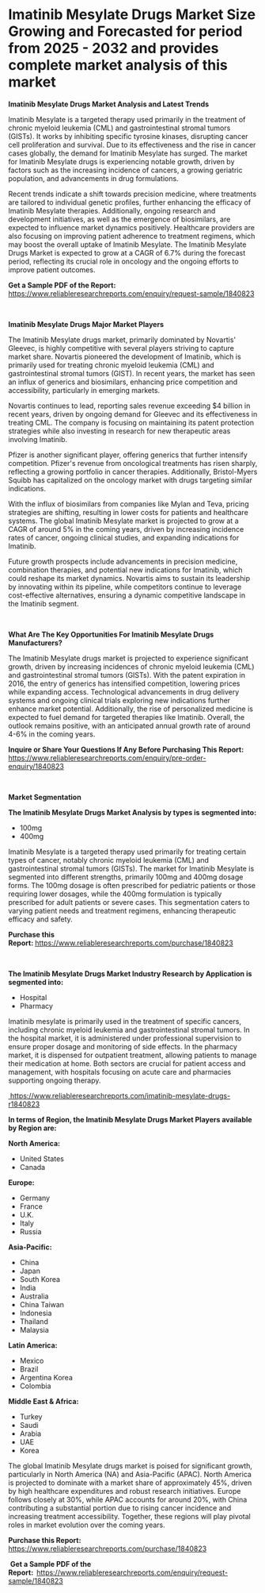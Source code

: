 <p><h1>Imatinib Mesylate Drugs Market Size Growing and Forecasted for period from 2025 - 2032 and provides complete market analysis of this market</h1></p><p><strong>Imatinib Mesylate Drugs Market Analysis and Latest Trends</strong></p>
<p><p>Imatinib Mesylate is a targeted therapy used primarily in the treatment of chronic myeloid leukemia (CML) and gastrointestinal stromal tumors (GISTs). It works by inhibiting specific tyrosine kinases, disrupting cancer cell proliferation and survival. Due to its effectiveness and the rise in cancer cases globally, the demand for Imatinib Mesylate has surged. The market for Imatinib Mesylate drugs is experiencing notable growth, driven by factors such as the increasing incidence of cancers, a growing geriatric population, and advancements in drug formulations.</p><p>Recent trends indicate a shift towards precision medicine, where treatments are tailored to individual genetic profiles, further enhancing the efficacy of Imatinib Mesylate therapies. Additionally, ongoing research and development initiatives, as well as the emergence of biosimilars, are expected to influence market dynamics positively. Healthcare providers are also focusing on improving patient adherence to treatment regimens, which may boost the overall uptake of Imatinib Mesylate. The Imatinib Mesylate Drugs Market is expected to grow at a CAGR of 6.7% during the forecast period, reflecting its crucial role in oncology and the ongoing efforts to improve patient outcomes.</p></p>
<p><strong>Get a Sample PDF of the Report:&nbsp;</strong> <a href="https://www.reliableresearchreports.com/enquiry/request-sample/1840823?utm_campaign=116&utm_medium=2&utm_source=Github&utm_content=ia&utm_term=19042025&utm_id=imatinib-mesylate-drugs">https://www.reliableresearchreports.com/enquiry/request-sample/1840823</a></p>
<p>&nbsp;</p>
<p><strong>Imatinib Mesylate Drugs Major Market Players</strong></p>
<p><p>The Imatinib Mesylate drugs market, primarily dominated by Novartis' Gleevec, is highly competitive with several players striving to capture market share. Novartis pioneered the development of Imatinib, which is primarily used for treating chronic myeloid leukemia (CML) and gastrointestinal stromal tumors (GIST). In recent years, the market has seen an influx of generics and biosimilars, enhancing price competition and accessibility, particularly in emerging markets.</p><p>Novartis continues to lead, reporting sales revenue exceeding $4 billion in recent years, driven by ongoing demand for Gleevec and its effectiveness in treating CML. The company is focusing on maintaining its patent protection strategies while also investing in research for new therapeutic areas involving Imatinib.</p><p>Pfizer is another significant player, offering generics that further intensify competition. Pfizer's revenue from oncological treatments has risen sharply, reflecting a growing portfolio in cancer therapies. Additionally, Bristol-Myers Squibb has capitalized on the oncology market with drugs targeting similar indications.</p><p>With the influx of biosimilars from companies like Mylan and Teva, pricing strategies are shifting, resulting in lower costs for patients and healthcare systems. The global Imatinib Mesylate market is projected to grow at a CAGR of around 5% in the coming years, driven by increasing incidence rates of cancer, ongoing clinical studies, and expanding indications for Imatinib.</p><p>Future growth prospects include advancements in precision medicine, combination therapies, and potential new indications for Imatinib, which could reshape its market dynamics. Novartis aims to sustain its leadership by innovating within its pipeline, while competitors continue to leverage cost-effective alternatives, ensuring a dynamic competitive landscape in the Imatinib segment.</p></p>
<p>&nbsp;</p>
<p><strong>What Are The Key Opportunities For Imatinib Mesylate Drugs Manufacturers?</strong></p>
<p><p>The Imatinib Mesylate drugs market is projected to experience significant growth, driven by increasing incidences of chronic myeloid leukemia (CML) and gastrointestinal stromal tumors (GISTs). With the patent expiration in 2016, the entry of generics has intensified competition, lowering prices while expanding access. Technological advancements in drug delivery systems and ongoing clinical trials exploring new indications further enhance market potential. Additionally, the rise of personalized medicine is expected to fuel demand for targeted therapies like Imatinib. Overall, the outlook remains positive, with an anticipated annual growth rate of around 4-6% in the coming years.</p></p>
<p><strong>Inquire or Share Your Questions If Any Before Purchasing This Report:</strong> <a href="https://www.reliableresearchreports.com/enquiry/pre-order-enquiry/1840823?utm_campaign=116&utm_medium=2&utm_source=Github&utm_content=ia&utm_term=19042025&utm_id=imatinib-mesylate-drugs">https://www.reliableresearchreports.com/enquiry/pre-order-enquiry/1840823</a></p>
<p>&nbsp;</p>
<p><strong>Market Segmentation</strong></p>
<p><strong>The Imatinib Mesylate Drugs Market Analysis by types is segmented into:</strong></p>
<p><ul><li>100mg</li><li>400mg</li></ul></p>
<p><p>Imatinib Mesylate is a targeted therapy used primarily for treating certain types of cancer, notably chronic myeloid leukemia (CML) and gastrointestinal stromal tumors (GISTs). The market for Imatinib Mesylate is segmented into different strengths, primarily 100mg and 400mg dosage forms. The 100mg dosage is often prescribed for pediatric patients or those requiring lower dosages, while the 400mg formulation is typically prescribed for adult patients or severe cases. This segmentation caters to varying patient needs and treatment regimens, enhancing therapeutic efficacy and safety.</p></p>
<p><strong>Purchase this Report:&nbsp;</strong><a href="https://www.reliableresearchreports.com/purchase/1840823?utm_campaign=116&utm_medium=2&utm_source=Github&utm_content=ia&utm_term=19042025&utm_id=imatinib-mesylate-drugs">https://www.reliableresearchreports.com/purchase/1840823</a></p>
<p>&nbsp;</p>
<p><strong>The Imatinib Mesylate Drugs Market Industry Research by Application is segmented into:</strong></p>
<p><ul><li>Hospital</li><li>Pharmacy</li></ul></p>
<p><p>Imatinib mesylate is primarily used in the treatment of specific cancers, including chronic myeloid leukemia and gastrointestinal stromal tumors. In the hospital market, it is administered under professional supervision to ensure proper dosage and monitoring of side effects. In the pharmacy market, it is dispensed for outpatient treatment, allowing patients to manage their medication at home. Both sectors are crucial for patient access and management, with hospitals focusing on acute care and pharmacies supporting ongoing therapy.</p></p>
<p><a href="https://www.reliableresearchreports.com/imatinib-mesylate-drugs-r1840823?utm_campaign=116&utm_medium=2&utm_source=Github&utm_content=ia&utm_term=19042025&utm_id=imatinib-mesylate-drugs">&nbsp;https://www.reliableresearchreports.com/imatinib-mesylate-drugs-r1840823</a></p>
<p><strong>In terms of Region, the Imatinib Mesylate Drugs Market Players available by Region are:</strong></p>
<p>
    <p> <strong> North America: </strong>
        <ul>
            <li>United States</li>
            <li>Canada</li>
        </ul>
        </p> 
    <p> <strong> Europe: </strong>
        <ul>
            <li>Germany</li>
            <li>France</li>
            <li>U.K.</li>
            <li>Italy</li>
            <li>Russia</li>
        </ul>
        </p> 
    <p> <strong> Asia-Pacific: </strong>
        <ul>
            <li>China</li>
            <li>Japan</li>
            <li>South Korea</li>
            <li>India</li>
            <li>Australia</li>
            <li>China Taiwan</li>
            <li>Indonesia</li>
            <li>Thailand</li>
            <li>Malaysia</li>
        </ul>
        </p> 
    <p> <strong> Latin America: </strong>
        <ul>
            <li>Mexico</li>
            <li>Brazil</li>
            <li>Argentina Korea</li>
            <li>Colombia</li>
        </ul>
        </p> 
    <p> <strong> Middle East & Africa: </strong>
        <ul>
            <li>Turkey</li>
            <li>Saudi</li>
            <li>Arabia</li>
            <li>UAE</li>
            <li>Korea</li>
        </ul>
    </p>
    </p>
<p><p>The global Imatinib Mesylate drugs market is poised for significant growth, particularly in North America (NA) and Asia-Pacific (APAC). North America is projected to dominate with a market share of approximately 45%, driven by high healthcare expenditures and robust research initiatives. Europe follows closely at 30%, while APAC accounts for around 20%, with China contributing a substantial portion due to rising cancer incidence and increasing treatment accessibility. Together, these regions will play pivotal roles in market evolution over the coming years.</p></p>
<p><strong>Purchase this Report: </strong><a href="https://www.reliableresearchreports.com/purchase/1840823?utm_campaign=116&utm_medium=2&utm_source=Github&utm_content=ia&utm_term=19042025&utm_id=imatinib-mesylate-drugs">https://www.reliableresearchreports.com/purchase/1840823</a></p>
<p>&nbsp;<strong>Get a Sample PDF of the Report:&nbsp;&nbsp;</strong><a href="https://www.reliableresearchreports.com/enquiry/request-sample/1840823?utm_campaign=116&utm_medium=2&utm_source=Github&utm_content=ia&utm_term=19042025&utm_id=imatinib-mesylate-drugs">https://www.reliableresearchreports.com/enquiry/request-sample/1840823</a></p>
<p><strong></strong></p>
<p><p></p><p></p><p></p></p>